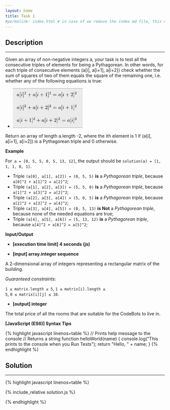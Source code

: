 ```yaml
---
layout: home
title: Task 1
#permalink: index.html # in case of we remove the index.md file, this doc will be the index page
---
```


<div class="row">
<div class="columnStmt" markdown="1">

## Description
------
Given an array of non-negative integers a, your task is to test all the consecutive triples of elements for being a Pythagorean. In other words, for each triple of consecutive elements (a[i], a[i+1], a[i+2]) check whether the sum of squares of two of them equals the square of the remaining one, i.e. whether any of the following equations is true:

-   ![math_1_4_1](./img/math_1_4_1.png)

Return an array of length a.length -2, where the ith element is 1 if (a[i], a[i+1], a[i+2]) is a Pythagorean triple and 0 otherwise.

**Example**

For` a = [0, 5, 5, 0, 5, 13, 12]`, the output should be `solution(a) = [1, 1, 1, 0, 1]`.

-   Triple `(a[0], a[1], a[2]) = (0, 5, 5)` **is** a *Pythagorean triple*, because `a[0]^2 + a[1]^2 = a[2]^2`;
-   Triple `(a[1], a[2], a[3]) = (5, 5, 0)` **is** a *Pythagorean triple*, because `a[1]^2 + a[3]^2 = a[2]^2`;
-   Triple `(a[2], a[3], a[4]) = (5, 0, 5)` **is** a *Pythagorean triple*, because `a[2]^2 + a[3]^2 = a[4]^2`;
-   Triple `(a[3], a[4], a[5]) = (0, 5, 13)` **is Not** a *Pythagorean triple*, because none of the needed equations are true;
-   Triple `(a[4], a[5], a[6]) = (5, 13, 12)` **is** a *Pythagorean triple*, because `a[4]^2 + a[6]^2 = a[5]^2`;

**Input/Output**

* **[execution time limit] 4 seconds (js)**

* **[input] array.integer sequence**

A 2-dimensional array of integers representing a rectangular matrix of the building.

*Guaranteed constraints*:

<code>1 ≤ matrix.length ≤ 5</code>,
<code>1 ≤ matrix[i].length ≤ 5</code>,
<code>0 ≤ matrix[i][j] ≤ 10</code>.

* **[output] integer**

The total price of all the rooms that are suitable for the CodeBots to live in.

**[JavaScript (ES6)] Syntax Tips**

{% highlight javascript linenos=table %}
// Prints help message to the console
// Returns a string
function helloWorld(name) {
    console.log("This prints to the console when you Run Tests");
    return "Hello, " + name;
}
{% endhighlight %}

</div>
<div class="columnSol" markdown="1">

## Solution
------

{% highlight javascript linenos=table %}

{% include_relative solution.js %}

{% endhighlight %}

</div>
</div>